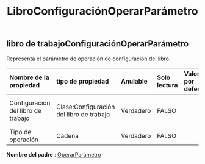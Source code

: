 ﻿---
title: LibroConfiguraciónOperarParámetro
second_title: Aspose.Cells Cloud Documen
type: docs
url: /es/specification/model/workbooksettingsoperateparameter/
description: "Aspose.Cells Especificación del modelo de nube: WorkbookSettingsOperateParameter. Maneje sin esfuerzo Excel y otros documentos de hoja de cálculo con funciones como abrir, generar, editar, dividir, fusionar, comparar y convertir."
kwords: Excel, Office, Hoja de cálculo, Cloud REST API, WorkbookSettingsOperateParameter
weight: 50
---
## **libro de trabajoConfiguraciónOperarParámetro**

 Representa el parámetro de operación de configuración del libro.

| Nombre de la propiedad| tipo de propiedad| Anulable| Solo lectura| Valor por defecto| Descripción|
|:- |:- |:- |:- |:- |:- |
| Configuración del libro de trabajo| Clase:Configuración del libro de trabajo| Verdadero| FALSO|| Representa la configuración del libro de trabajo.|
| Tipo de operación| Cadena| Verdadero| FALSO|||

**Nombre del padre** : [OperarParámetro](/specification/model/operateparameter)

